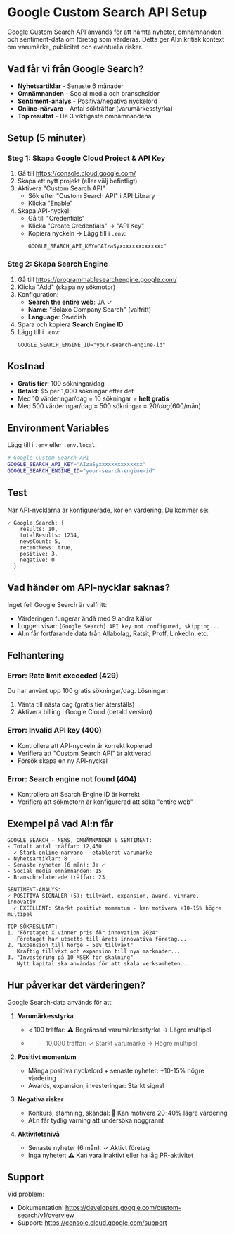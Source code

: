 # Google Custom Search API Setup

Google Custom Search API används för att hämta nyheter, omnämnanden och sentiment-data om företag som värderas. Detta ger AI:n kritisk kontext om varumärke, publicitet och eventuella risker.

## Vad får vi från Google Search?

- **Nyhetsartiklar** - Senaste 6 månader
- **Omnämnanden** - Social media och branschsidor
- **Sentiment-analys** - Positiva/negativa nyckelord
- **Online-närvaro** - Antal sökträffar (varumärkesstyrka)
- **Top resultat** - De 3 viktigaste omnämnandena

## Setup (5 minuter)

### Steg 1: Skapa Google Cloud Project & API Key

1. Gå till https://console.cloud.google.com/
2. Skapa ett nytt projekt (eller välj befintligt)
3. Aktivera "Custom Search API"
   - Sök efter "Custom Search API" i API Library
   - Klicka "Enable"
4. Skapa API-nyckel:
   - Gå till "Credentials"
   - Klicka "Create Credentials" → "API Key"
   - Kopiera nyckeln → Lägg till i `.env`:
     ```
     GOOGLE_SEARCH_API_KEY="AIzaSyxxxxxxxxxxxxxx"
     ```

### Steg 2: Skapa Search Engine

1. Gå till https://programmablesearchengine.google.com/
2. Klicka "Add" (skapa ny sökmotor)
3. Konfiguration:
   - **Search the entire web**: JA ✓
   - **Name**: "Bolaxo Company Search" (valfritt)
   - **Language**: Swedish
4. Spara och kopiera **Search Engine ID**
5. Lägg till i `.env`:
   ```
   GOOGLE_SEARCH_ENGINE_ID="your-search-engine-id"
   ```

## Kostnad

- **Gratis tier**: 100 sökningar/dag
- **Betald**: $5 per 1,000 sökningar efter det
- Med 10 värderingar/dag = 10 sökningar = **helt gratis**
- Med 500 värderingar/dag = 500 sökningar = $20/dag ($600/mån)

## Environment Variables

Lägg till i `.env` eller `.env.local`:

```bash
# Google Custom Search API
GOOGLE_SEARCH_API_KEY="AIzaSyxxxxxxxxxxxxxx"
GOOGLE_SEARCH_ENGINE_ID="your-search-engine-id"
```

## Test

När API-nycklarna är konfigurerade, kör en värdering. Du kommer se:

```
✓ Google Search: {
    results: 10,
    totalResults: 1234,
    newsCount: 5,
    recentNews: true,
    positive: 3,
    negative: 0
  }
```

## Vad händer om API-nycklar saknas?

Inget fel! Google Search är valfritt:
- Värderingen fungerar ändå med 9 andra källor
- Loggen visar: `[Google Search] API key not configured, skipping...`
- AI:n får fortfarande data från Allabolag, Ratsit, Proff, LinkedIn, etc.

## Felhantering

### Error: Rate limit exceeded (429)

Du har använt upp 100 gratis sökningar/dag. Lösningar:
1. Vänta till nästa dag (gratis tier återställs)
2. Aktivera billing i Google Cloud (betald version)

### Error: Invalid API key (400)

- Kontrollera att API-nyckeln är korrekt kopierad
- Verifiera att "Custom Search API" är aktiverad
- Försök skapa en ny API-nyckel

### Error: Search engine not found (404)

- Kontrollera att Search Engine ID är korrekt
- Verifiera att sökmotorn är konfigurerad att söka "entire web"

## Exempel på vad AI:n får

```
GOOGLE SEARCH - NEWS, OMNÄMNANDEN & SENTIMENT:
- Totalt antal träffar: 12,450
  ✓ Stark online-närvaro - etablerat varumärke
- Nyhetsartiklar: 8
- Senaste nyheter (6 mån): Ja ✓
- Social media omnämnanden: 15
- Branschrelaterade träffar: 23

SENTIMENT-ANALYS:
✓ POSITIVA SIGNALER (5): tillväxt, expansion, award, vinnare, innovativ
  ✓ EXCELLENT: Starkt positivt momentum - kan motivera +10-15% högre multipel

TOP SÖKRESULTAT:
1. "Företaget X vinner pris för innovation 2024"
   Företaget har utsetts till årets innovativa företag...
2. "Expansion till Norge - 50% tillväxt"
   Kraftig tillväxt och expansion till nya marknader...
3. "Investering på 10 MSEK för skalning"
   Nytt kapital ska användas för att skala verksamheten...
```

## Hur påverkar det värderingen?

Google Search-data används för att:

1. **Varumärkesstyrka**
   - < 100 träffar: ⚠️ Begränsad varumärkesstyrka → Lägre multipel
   - > 10,000 träffar: ✓ Starkt varumärke → Högre multipel

2. **Positivt momentum**
   - Många positiva nyckelord + senaste nyheter: +10-15% högre värdering
   - Awards, expansion, investeringar: Starkt signal

3. **Negativa risker**
   - Konkurs, stämning, skandal: 🚨 Kan motivera 20-40% lägre värdering
   - AI:n får tydlig varning att undersöka noggrannt

4. **Aktivitetsnivå**
   - Senaste nyheter (6 mån): ✓ Aktivt företag
   - Inga nyheter: ⚠️ Kan vara inaktivt eller ha låg PR-aktivitet

## Support

Vid problem:
- Dokumentation: https://developers.google.com/custom-search/v1/overview
- Support: https://console.cloud.google.com/support

